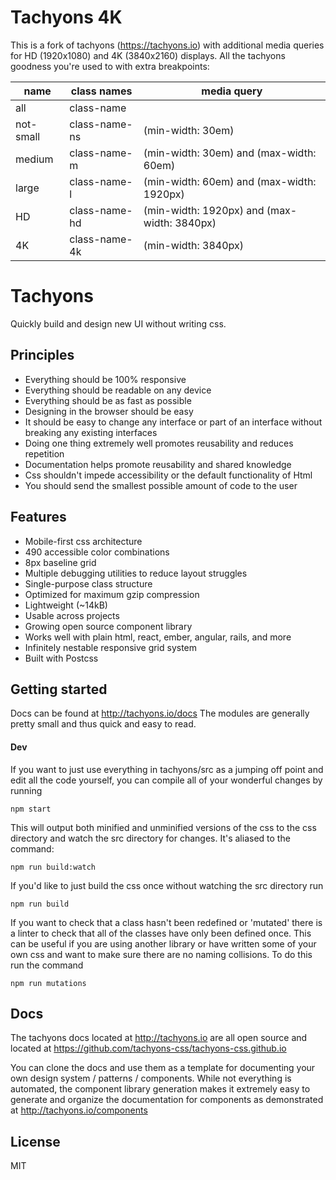 # Tachyons 4K 

This is a fork of tachyons (https://tachyons.io) with additional media queries for HD (1920x1080) and 4K (3840x2160) displays. All the tachyons goodness you're used to with extra breakpoints:


| name      | class names   | media query                                 |
| --- | --- | --- |
| all       | class-name    |                                             |
| not-small | class-name-ns | (min-width: 30em)                           |
| medium    | class-name-m  | (min-width: 30em) and (max-width: 60em)     |
| large     | class-name-l  | (min-width: 60em) and (max-width: 1920px)   |
| HD        | class-name-hd | (min-width: 1920px) and (max-width: 3840px) |
| 4K        | class-name-4k | (min-width: 3840px)                         |


# Tachyons

Quickly build and design new UI without writing css.

## Principles

* Everything should be 100% responsive
* Everything should be readable on any device
* Everything should be as fast as possible
* Designing in the browser should be easy
* It should be easy to change any interface or part of an interface without breaking any existing interfaces
* Doing one thing extremely well promotes reusability and reduces repetition
* Documentation helps promote reusability and shared knowledge
* Css shouldn't impede accessibility or the default functionality of Html
* You should send the smallest possible amount of code to the user

## Features

* Mobile-first css architecture
* 490 accessible color combinations
* 8px baseline grid
* Multiple debugging utilities to reduce layout struggles
* Single-purpose class structure
* Optimized for maximum gzip compression
* Lightweight (~14kB)
* Usable across projects
* Growing open source component library
* Works well with plain html, react, ember, angular, rails, and more
* Infinitely nestable responsive grid system
* Built with Postcss

## Getting started

Docs can be found at http://tachyons.io/docs
The modules are generally pretty small and thus quick and easy to read.

#### Dev

If you want to just use everything in tachyons/src as a jumping off point and
edit all the code yourself, you can compile all of your wonderful changes by
running

```npm start```

This will output both minified and unminified versions of the css to the css directory and watch the src directory for changes.
It's aliased to the command:

```npm run build:watch```

If you'd like to just build the css once without watching the src directory run

```npm run build```

If you want to check that a class hasn't been redefined or 'mutated' there is a linter to check that all of the classes have only been defined once. This can be useful if you are using another library or have written some of your own css and want to make sure there are no naming collisions. To do this run the command

```npm run mutations```

## Docs

The tachyons docs located at http://tachyons.io are all open source and located at https://github.com/tachyons-css/tachyons-css.github.io

You can clone the docs and use them as a template for documenting your own design system / patterns / components.
While not everything is automated, the component library generation makes it extremely easy to
generate and organize the documentation for components as demonstrated at http://tachyons.io/components

## License

MIT
